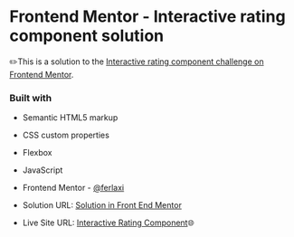 # Frontend Mentor - Interactive rating component solution

✏️This is a solution to the [Interactive rating component challenge on Frontend Mentor](https://www.frontendmentor.io/challenges/interactive-rating-component-koxpeBUmI).

### Built with

- Semantic HTML5 markup
- CSS custom properties
- Flexbox
- JavaScript

- Frontend Mentor - [@ferlaxi](https://www.frontendmentor.io/profile/ferlaxi)
- Solution URL: [Solution in Front End Mentor](https://your-solution-url.com)
- Live Site URL: [Interactive Rating Component](https://your-live-site-url.com)🌐
